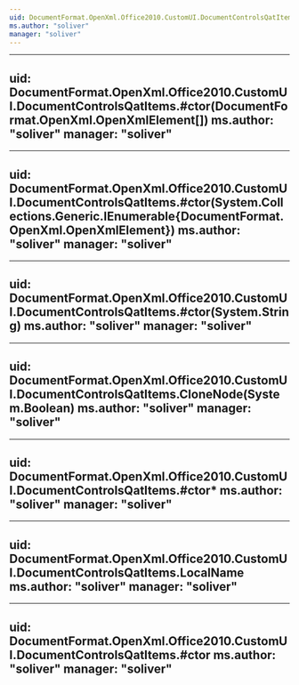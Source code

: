 ```yaml
---
uid: DocumentFormat.OpenXml.Office2010.CustomUI.DocumentControlsQatItems
ms.author: "soliver"
manager: "soliver"
---
```


---
uid: DocumentFormat.OpenXml.Office2010.CustomUI.DocumentControlsQatItems.#ctor(DocumentFormat.OpenXml.OpenXmlElement[])
ms.author: "soliver"
manager: "soliver"
---

---
uid: DocumentFormat.OpenXml.Office2010.CustomUI.DocumentControlsQatItems.#ctor(System.Collections.Generic.IEnumerable{DocumentFormat.OpenXml.OpenXmlElement})
ms.author: "soliver"
manager: "soliver"
---

---
uid: DocumentFormat.OpenXml.Office2010.CustomUI.DocumentControlsQatItems.#ctor(System.String)
ms.author: "soliver"
manager: "soliver"
---

---
uid: DocumentFormat.OpenXml.Office2010.CustomUI.DocumentControlsQatItems.CloneNode(System.Boolean)
ms.author: "soliver"
manager: "soliver"
---

---
uid: DocumentFormat.OpenXml.Office2010.CustomUI.DocumentControlsQatItems.#ctor*
ms.author: "soliver"
manager: "soliver"
---

---
uid: DocumentFormat.OpenXml.Office2010.CustomUI.DocumentControlsQatItems.LocalName
ms.author: "soliver"
manager: "soliver"
---

---
uid: DocumentFormat.OpenXml.Office2010.CustomUI.DocumentControlsQatItems.#ctor
ms.author: "soliver"
manager: "soliver"
---
